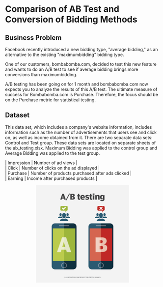# Comparison of AB Test and Conversion of Bidding Methods

## Business Problem

Facebook recently introduced a new bidding type, "average bidding," as an alternative to the existing "maximumbidding" bidding type.

One of our customers, bombabomba.com, decided to test this new feature and wants to do an A/B test to see if average bidding brings more conversions than maximumbidding.

A/B testing has been going on for 1 month and bombabomba.com now expects you to analyze the results of this A/B test. The ultimate measure of success for Bombabomba.com is Purchase. Therefore, the focus should be on the Purchase metric for statistical testing.

## Dataset

This data set, which includes a company's website information, includes information such as the number of advertisements that users see and click on, as well as income obtained from it. There are two separate data sets: Control and Test group. These data sets are located on separate sheets of the ab_testing.xlsx. Maximum Bidding was applied to the control group and Average Bidding was applied to the test group.

| Impression | Number of ad views                             | <br>
| Click      | Number of clicks on the ad displayed           | <br>
| Purchase   | Number of products purchased after ads clicked | <br>
| Earning    | Income after purchased products                | <br>

<p align="center" width="100%">
    <img width="60%" src="AB_testing.png">
</p>
